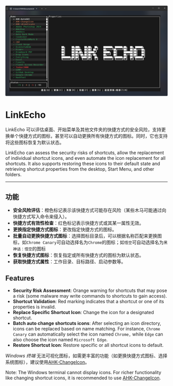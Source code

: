 ![image](https://raw.githubusercontent.com/iKineticate/LinkEcho/refs/heads/master/screenshots/app.png)

# LinkEcho

LinkEcho 可以评估桌面、开始菜单及其他文件夹的快捷方式的安全风险，支持更换单个快捷方式的图标，甚至可以自动更换所有快捷方式的图标。同时，它也支持将这些图标恢复为默认状态。

LinkEcho can assess the security risks of shortcuts, allow the replacement of individual shortcut icons, and even automate the icon replacement for all shortcuts. It also supports restoring these icons to their default state and retrieving shortcut properties from the desktop, Start Menu, and other folders.

---

## 功能

* **安全风险评估**：橙色标记表示该快捷方式可能存在风险（某些木马可能通过向快捷方式写入命令来侵入）。
* **快捷方式有效性检查**：红色标记表示快捷方式或其某一属性无效。
* **更换指定快捷方式图标**：更改指定快捷方式的图标。
* **批量自动更换快捷方式图标**：选择图标目录后，可以根据名称匹配来更换图标，如`Chrome Canary`可自动选择名为`Chrome`的图标；如`悟空`可自动选择名为`黑神话：悟空`的图标
* **恢复快捷方式图标**：恢复指定或所有快捷方式的图标为默认状态。
* **获取快捷方式属性**：工作目录、目标路径、启动参数等。

## Features
* **Security Risk Assessment**: Orange warning for shortcuts that may pose a risk (some malware may write commands to shortcuts to gain access).
* **Shortcut Validation**: Red marking indicates that a shortcut or one of its properties is invalid.
* **Replace Specific Shortcut Icon**: Change the icon for a designated shortcut.
* **Batch auto change shortcuts icons**: After selecting an icon directory, icons can be replaced based on name matching. For instance, `Chrome Canary` can automatically select the icon named `Chrome,` while `Edge` can also choose the icon named `Microsoft Edge`.
* **Restore Shortcut Icon**: Restore specific or all shortcut icons to default.

*Windows 终端* 无法可视化图标，如需更丰富的功能（如更换快捷方式图标、选择系统图标），建议使用[AHK-ChangeIcon](https://github.com/iKineticate/AHK-ChangeIcon)。

Note: The Windows terminal cannot display icons. For richer functionality like changing shortcut icons, it is recommended to use [AHK-ChangeIcon](https://github.com/iKineticate/AHK-ChangeIcon).